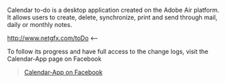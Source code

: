 Calendar to-do is a desktop application created on the Adobe Air platform. It allows users to create, delete, synchronize, print and send through mail, daily or monthly notes.

http://www.netgfx.com/toDo <--

To follow its progress and have full access to the change logs, visit the Calendar-App page on Facebook
> <a href='http://www.facebook.com/topic.php?topic=13952&uid=258121979431#!/pages/Calendar-toDo-Application/258121979431'>Calendar-App on Facebook</a>